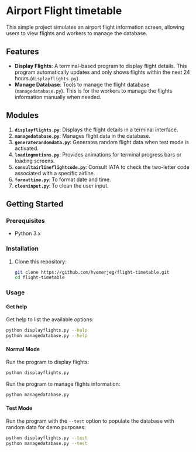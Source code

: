 # Airport Flight timetable
This simple project simulates an airport flight information screen, allowing users to view flights and workers to manage the database.

## Features
- **Display Flights**: A terminal-based program to display flight details. This program automatically updates and only shows flights within the next 24 hours.(`displayflights.py`).
- **Manage Database**: Tools to manage the flight database (`managedatabase.py`). This is for the workers to manage the flights information manually when needed.

## Modules
1. **`displayflights.py`**: Displays the flight details in a terminal interface.
2. **`managedatabase.py`**: Manages flight data in the database.
3. **`generaterandomdata.py`**: Generates random flight data when test mode is activated.
4. **`loadingmotions.py`**: Provides animations for terminal progress bars or loading screens.
5. **`consultairlineflightcode.py`**: Consult IATA to check the two-letter code associated with a specific airline.
6. **`formattime.py`**: To format date and time.
7. **`cleaninput.py`**: To clean the user input.

## Getting Started

### Prerequisites
- Python 3.x

### Installation
1. Clone this repository:  
   ```bash
   git clone https://github.com/hvemerjeg/flight-timetable.git
   cd flight-timetable 
   ```
### Usage
#### Get help
Get help to list the available options:
```bash
python displayflights.py --help
python managedatabase.py --help
```
#### Normal Mode
Run the program to display flights:
```bash
python displayflights.py
```

Run the program to manage flights information:
```bash
python managedatabase.py
```

#### Test Mode
Run the program with the `--test` option to populate the database with random data for demo purposes:
```bash
python displayflights.py --test
python managedatabase.py --test
```
